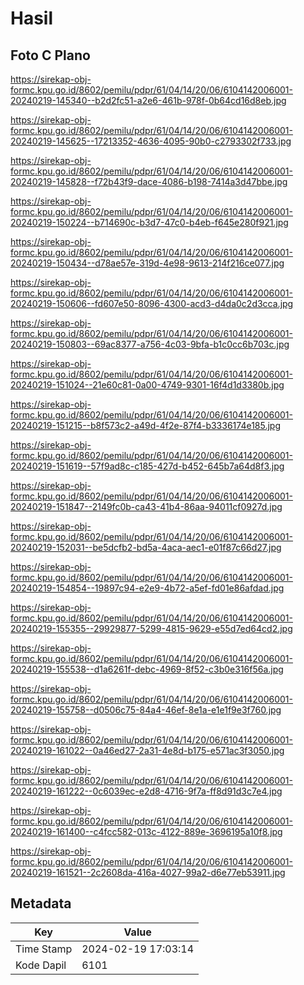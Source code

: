 # Hasil

## Foto C Plano

https://sirekap-obj-formc.kpu.go.id/8602/pemilu/pdpr/61/04/14/20/06/6104142006001-20240219-145340--b2d2fc51-a2e6-461b-978f-0b64cd16d8eb.jpg

https://sirekap-obj-formc.kpu.go.id/8602/pemilu/pdpr/61/04/14/20/06/6104142006001-20240219-145625--17213352-4636-4095-90b0-c2793302f733.jpg

https://sirekap-obj-formc.kpu.go.id/8602/pemilu/pdpr/61/04/14/20/06/6104142006001-20240219-145828--f72b43f9-dace-4086-b198-7414a3d47bbe.jpg

https://sirekap-obj-formc.kpu.go.id/8602/pemilu/pdpr/61/04/14/20/06/6104142006001-20240219-150224--b714690c-b3d7-47c0-b4eb-f645e280f921.jpg

https://sirekap-obj-formc.kpu.go.id/8602/pemilu/pdpr/61/04/14/20/06/6104142006001-20240219-150434--d78ae57e-319d-4e98-9613-214f216ce077.jpg

https://sirekap-obj-formc.kpu.go.id/8602/pemilu/pdpr/61/04/14/20/06/6104142006001-20240219-150606--fd607e50-8096-4300-acd3-d4da0c2d3cca.jpg

https://sirekap-obj-formc.kpu.go.id/8602/pemilu/pdpr/61/04/14/20/06/6104142006001-20240219-150803--69ac8377-a756-4c03-9bfa-b1c0cc6b703c.jpg

https://sirekap-obj-formc.kpu.go.id/8602/pemilu/pdpr/61/04/14/20/06/6104142006001-20240219-151024--21e60c81-0a00-4749-9301-16f4d1d3380b.jpg

https://sirekap-obj-formc.kpu.go.id/8602/pemilu/pdpr/61/04/14/20/06/6104142006001-20240219-151215--b8f573c2-a49d-4f2e-87f4-b3336174e185.jpg

https://sirekap-obj-formc.kpu.go.id/8602/pemilu/pdpr/61/04/14/20/06/6104142006001-20240219-151619--57f9ad8c-c185-427d-b452-645b7a64d8f3.jpg

https://sirekap-obj-formc.kpu.go.id/8602/pemilu/pdpr/61/04/14/20/06/6104142006001-20240219-151847--2149fc0b-ca43-41b4-86aa-94011cf0927d.jpg

https://sirekap-obj-formc.kpu.go.id/8602/pemilu/pdpr/61/04/14/20/06/6104142006001-20240219-152031--be5dcfb2-bd5a-4aca-aec1-e01f87c66d27.jpg

https://sirekap-obj-formc.kpu.go.id/8602/pemilu/pdpr/61/04/14/20/06/6104142006001-20240219-154854--19897c94-e2e9-4b72-a5ef-fd01e86afdad.jpg

https://sirekap-obj-formc.kpu.go.id/8602/pemilu/pdpr/61/04/14/20/06/6104142006001-20240219-155355--29929877-5299-4815-9629-e55d7ed64cd2.jpg

https://sirekap-obj-formc.kpu.go.id/8602/pemilu/pdpr/61/04/14/20/06/6104142006001-20240219-155538--d1a6261f-debc-4969-8f52-c3b0e316f56a.jpg

https://sirekap-obj-formc.kpu.go.id/8602/pemilu/pdpr/61/04/14/20/06/6104142006001-20240219-155758--d0506c75-84a4-46ef-8e1a-e1e1f9e3f760.jpg

https://sirekap-obj-formc.kpu.go.id/8602/pemilu/pdpr/61/04/14/20/06/6104142006001-20240219-161022--0a46ed27-2a31-4e8d-b175-e571ac3f3050.jpg

https://sirekap-obj-formc.kpu.go.id/8602/pemilu/pdpr/61/04/14/20/06/6104142006001-20240219-161222--0c6039ec-e2d8-4716-9f7a-ff8d91d3c7e4.jpg

https://sirekap-obj-formc.kpu.go.id/8602/pemilu/pdpr/61/04/14/20/06/6104142006001-20240219-161400--c4fcc582-013c-4122-889e-3696195a10f8.jpg

https://sirekap-obj-formc.kpu.go.id/8602/pemilu/pdpr/61/04/14/20/06/6104142006001-20240219-161521--2c2608da-416a-4027-99a2-d6e77eb53911.jpg


## Metadata

| Key        | Value               |
| ---------- | ------------------- |
| Time Stamp | 2024-02-19 17:03:14 |
| Kode Dapil | 6101                |



